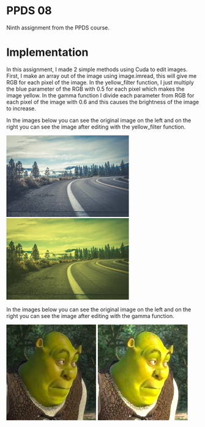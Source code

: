# PPDS 08
Ninth assignment from the PPDS course.

# Implementation
In this assignment, I made 2 simple methods using Cuda to edit images. First, I make an array out of the image using image.imread,
this will give me RGB for each pixel of the image. In the yellow_filter function, I just multiply the blue parameter of the RGB with 0.5 for each pixel
which makes the image yellow. In the gamma function I divide each parameter from RGB for each pixel of the image with 0.6 and this causes the brightness of the image to increase.

In the images below you can see the original image on the left and on the right you can see the image after editing with the yellow_filter function.
<p align="left">
    <img src="https://raw.githubusercontent.com/Sajmooooon/ppds/09/bg.png?token=GHSAT0AAAAAABSB25NJ2H3O2JAJ76KSFUKYYTGS2IQ" height="213" width="320"/>
    <img src="https://raw.githubusercontent.com/Sajmooooon/ppds/09/bg_out.png?token=GHSAT0AAAAAABSB25NJI6JEYLQ4BJSJQ3ZUYTGS2QA" height="213" width="320"/>
</p>

In the images below you can see the original image on the left and on the right you can see the image after editing with the gamma function.
<p align="left">
    <img src="https://raw.githubusercontent.com/Sajmooooon/ppds/09/shrek.png?token=GHSAT0AAAAAABSB25NINFAHPBSJYNUMN5XQYTGS3ZA" height="250" width="235"/>
    <img src="https://raw.githubusercontent.com/Sajmooooon/ppds/09/shrek_out.png?token=GHSAT0AAAAAABSB25NIHWMTJ5MMG5G2UZVKYTGS4BQ" height="250" width="235"/>
</p>

